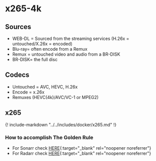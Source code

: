 # x265-4k

## Sources

- WEB-DL = Sourced from the streaming services (H.26x = untouched/X.26x = encoded)
- Blu-ray= often encode from a Remux
- Remux = untouched video and audio from a BR-DISK
- BR-DISK= the full disc

## Codecs

- Untouched = AVC, HEVC, H.26x
- Encode = x.26x
- Remuxes (HEVC(4k)/AVC/VC-1 or MPEG2)

## x265

{! include-markdown "../../includes/docker/x265.md" !}

### How to accomplish The Golden Rule

- For Sonarr check [HERE](/Sonarr/sonarr-collection-of-custom-formats/#golden-rule){:target="\_blank" rel="noopener noreferrer"}
- For Radarr check [HERE](/Radarr/Radarr-collection-of-custom-formats/#x265-hd){:target="\_blank" rel="noopener noreferrer"}
